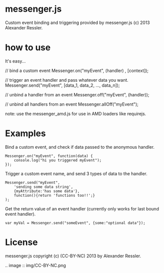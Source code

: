 messenger.js
============

Custom event binding and triggering provided by messenger.js (c) 2013 Alexander Ressler.



how to use
==========

It's easy...

// bind a custom event 
Messenger.on("myEvent", (handler) , [context]);

// trigger an event handler and pass whatever data you want.
Messenger.send("myEvent", [data_1, data_2, ..., data_n]); 

// unbind a handler from an event 
Messenger.off("myEvent", (handler));

// unbind all handlers from an event
Messenger.allOff("myEvent");

note: use the messenger_amd.js for use in AMD loaders like requirejs. 


Examples
========

Bind a custom event, and check if data passed to the anonymous handler.

```
Messenger.on("myEvent", function(data) {          
    console.log("hi you triggered myEvent");       
});
```                                               

Trigger a custom event name, and send 3 types of data to the handler.

```
Messenger.send("myEvent",                          
    'sending some data string',                   
    {myAttribute:'has some data'},                
    function(){return 'functions too!!';}         
);                                                 
```

Get the return value of an event handler (currently only works for last bound event handler).

```
var myVal = Messenger.send("someEvent", {some:"optional data"});
```

License
=======

messenger.js copyright (c) (CC-BY-NC) 2013 by Alexander Ressler.

.. image :: img/CC-BY-NC.png
